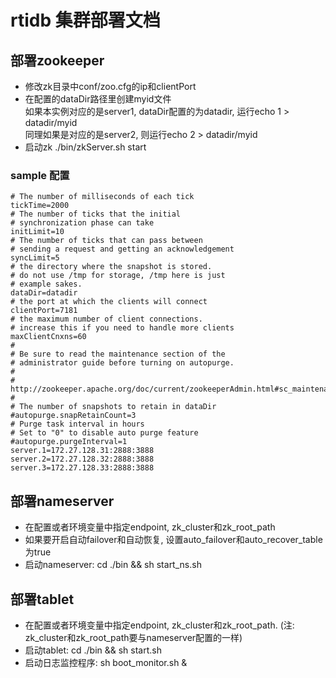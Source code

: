 # rtidb 集群部署文档

## 部署zookeeper

* 修改zk目录中conf/zoo.cfg的ip和clientPort
* 在配置的dataDir路径里创建myid文件  
  如果本实例对应的是server1, dataDir配置的为datadir, 运行echo 1 > datadir/myid  
  同理如果是对应的是server2, 则运行echo 2 > datadir/myid  
* 启动zk ./bin/zkServer.sh start

### sample 配置

```
# The number of milliseconds of each tick
tickTime=2000
# The number of ticks that the initial
# synchronization phase can take
initLimit=10
# The number of ticks that can pass between
# sending a request and getting an acknowledgement
syncLimit=5
# the directory where the snapshot is stored.
# do not use /tmp for storage, /tmp here is just
# example sakes.
dataDir=datadir
# the port at which the clients will connect
clientPort=7181
# the maximum number of client connections.
# increase this if you need to handle more clients
maxClientCnxns=60
#
# Be sure to read the maintenance section of the
# administrator guide before turning on autopurge.
#
# http://zookeeper.apache.org/doc/current/zookeeperAdmin.html#sc_maintenance
#
# The number of snapshots to retain in dataDir
#autopurge.snapRetainCount=3
# Purge task interval in hours
# Set to "0" to disable auto purge feature
#autopurge.purgeInterval=1
server.1=172.27.128.31:2888:3888
server.2=172.27.128.32:2888:3888
server.3=172.27.128.33:2888:3888
```


## 部署nameserver

* 在配置或者环境变量中指定endpoint, zk_cluster和zk_root_path
* 如果要开启自动failover和自动恢复, 设置auto_failover和auto_recover_table为true
* 启动nameserver: cd ./bin && sh start_ns.sh


## 部署tablet

* 在配置或者环境变量中指定endpoint, zk_cluster和zk_root_path. (注: zk_cluster和zk_root_path要与nameserver配置的一样)
* 启动tablet: cd ./bin && sh start.sh
* 启动日志监控程序: sh boot_monitor.sh &



